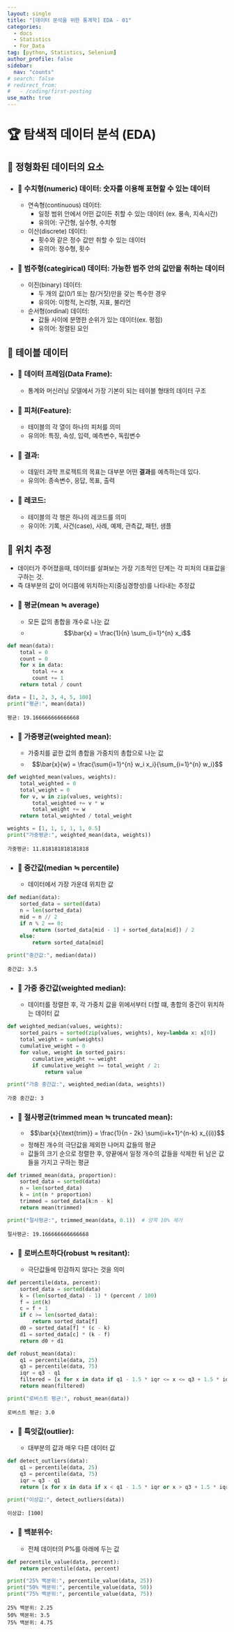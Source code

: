 ```yaml
---
layout: single
title: "[데이터 분석을 위한 통계학] EDA - 01"
categories:
  - docs
  - Statistics
  - For_Data
tag: [python, Statistics, Selenium]
author_profile: false
sidebar:
  nav: "counts"
# search: false
# redirect_from:
#   - /coding/first-posting
use_math: true
---
```


# 🏆 탐색적 데이터 분석 (EDA)

## 🍑 정형화된 데이터의 요소

- ### 🍔 수치형(numeric) 데이터: 숫자를 이용해 표현할 수 있는 데이터

  - 연속형(continuous) 데이터:
    - 일정 범위 안에서 어떤 값이든 취할 수 있는 데이터 (ex. 풍속, 지속시간)
    - 유의어: 구간형, 실수형, 수치형
  - 이산(discrete) 데이터:
    - 횟수와 같은 정수 값만 취할 수 있는 데이터
    - 유의어: 정수형, 횟수

- ### 🍔 범주형(categirical) 데이터: 가능한 범주 안의 값만을 취하는 데이터
  - 이진(binary) 데이터:
    - 두 개의 값(0/1 또는 참/거짓)만을 갖는 특수한 경우
    - 유의어: 이항적, 논리형, 지표, 불리언
  - 순서형(ordinal) 데이터:
    - 값들 사이에 분명한 순위가 있는 데이터(ex. 평점)
    - 유의어: 정렬된 요인

## 🍑 테이블 데이터

- ### 🍔 데이터 프레임(Data Frame):
  - 통계와 머신러닝 모델에서 가장 기본이 되는 테이블 형태의 데이터 구조
- ### 🍔 피처(Feature):
  - 테이블의 각 열이 하나의 피처를 의미
  - 유의어: 특징, 속성, 입력, 예측변수, 독립변수
- ### 🍔 결과:
  - 데잍터 과학 프로젝트의 목표는 대부분 어떤 **결과**를 예측하는데 있다.
  - 유의어: 종속변수, 응답, 목표, 출력
- ### 🍔 레코드:
  - 테이블의 각 행은 하나의 레코드를 의미
  - 유이어: 기록, 사건(case), 사례, 예제, 관측값, 패턴, 샘플

## 🍑 위치 추정

- 데이터가 주어졌을때, 데이터를 살펴보는 가장 기초적인 단계는 각 피처의 대표값을 구하는 것.
- 즉 대부분의 값이 어디쯤에 위치하는지(중심경향성)를 나타내는 추정값
- ### 🍔 평균(mean ≒ average)
  - 모든 값의 총합을 개수로 나눈 값
  - $$\bar{x} = \frac{1}{n} \sum_{i=1}^{n} x_i$$

```python
def mean(data):
    total = 0
    count = 0
    for x in data:
        total += x
        count += 1
    return total / count

data = [1, 2, 3, 4, 5, 100]
print("평균:", mean(data))
```

    평균: 19.166666666666668

- ### 🍔 가중평균(weighted mean):
  - 가중치를 곲한 값의 총합을 가중치의 총합으로 나눈 값
  - $$\bar{x}{w} = \frac{\sum{i=1}^{n} w_i x_i}{\sum_{i=1}^{n} w_i}$$

```python
def weighted_mean(values, weights):
    total_weighted = 0
    total_weight = 0
    for v, w in zip(values, weights):
        total_weighted += v * w
        total_weight += w
    return total_weighted / total_weight

weights = [1, 1, 1, 1, 1, 0.5]
print("가중평균:", weighted_mean(data, weights))
```

    가중평균: 11.818181818181818

- ### 🍔 중간값(median ≒ percentile)
  - 데이터에서 가장 가운데 위치한 값

```python
def median(data):
    sorted_data = sorted(data)
    n = len(sorted_data)
    mid = n // 2
    if n % 2 == 0:
        return (sorted_data[mid - 1] + sorted_data[mid]) / 2
    else:
        return sorted_data[mid]

print("중간값:", median(data))
```

    중간값: 3.5

- ### 🍔 가중 중간값(weighted median):
  - 데이터를 정렬한 후, 각 가중치 값을 위에서부터 더할 떄, 총합의 중간이 위치하는 데이터 값

```python
def weighted_median(values, weights):
    sorted_pairs = sorted(zip(values, weights), key=lambda x: x[0])
    total_weight = sum(weights)
    cumulative_weight = 0
    for value, weight in sorted_pairs:
        cumulative_weight += weight
        if cumulative_weight >= total_weight / 2:
            return value

print("가중 중간값:", weighted_median(data, weights))
```

    가중 중간값: 3

- ### 🍔 절사평균(trimmed mean ≒ truncated mean):
  - $$\bar{x}{\text{trim}} = \frac{1}{n - 2k} \sum{i=k+1}^{n-k} x_{(i)}$$
  - 정해진 개수의 극단값을 제외한 나머지 값들의 평균
  - 값들의 크기 순으로 정렬한 후, 양끝에서 일정 개수의 값들을 삭제한 뒤 남은 값들을 가지고 구하는 평균

```python
def trimmed_mean(data, proportion):
    sorted_data = sorted(data)
    n = len(sorted_data)
    k = int(n * proportion)
    trimmed = sorted_data[k:n - k]
    return mean(trimmed)

print("절사평균:", trimmed_mean(data, 0.1))  # 양쪽 10% 제거
```

    절사평균: 19.166666666666668

- ### 🍔 로버스트하다(robust ≒ resitant):
  - 극단값들에 민감하지 않다는 것을 의미

```python
def percentile(data, percent):
    sorted_data = sorted(data)
    k = (len(sorted_data) - 1) * (percent / 100)
    f = int(k)
    c = f + 1
    if c >= len(sorted_data):
        return sorted_data[f]
    d0 = sorted_data[f] * (c - k)
    d1 = sorted_data[c] * (k - f)
    return d0 + d1

def robust_mean(data):
    q1 = percentile(data, 25)
    q3 = percentile(data, 75)
    iqr = q3 - q1
    filtered = [x for x in data if q1 - 1.5 * iqr <= x <= q3 + 1.5 * iqr]
    return mean(filtered)

print("로버스트 평균:", robust_mean(data))
```

    로버스트 평균: 3.0

- ### 🍔 특잇값(outlier):
  - 대부분의 값과 매우 다른 데이터 값

```python
def detect_outliers(data):
    q1 = percentile(data, 25)
    q3 = percentile(data, 75)
    iqr = q3 - q1
    return [x for x in data if x < q1 - 1.5 * iqr or x > q3 + 1.5 * iqr]

print("이상값:", detect_outliers(data))
```

    이상값: [100]

- ### 🍔 백분위수:
  - 전체 데이터의 P%를 아래에 두는 값

```python
def percentile_value(data, percent):
    return percentile(data, percent)

print("25% 백분위:", percentile_value(data, 25))
print("50% 백분위:", percentile_value(data, 50))
print("75% 백분위:", percentile_value(data, 75))
```

    25% 백분위: 2.25
    50% 백분위: 3.5
    75% 백분위: 4.75
